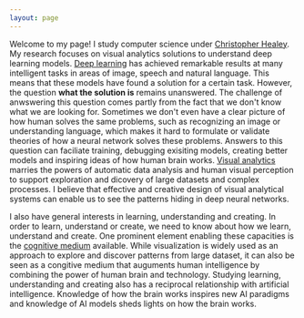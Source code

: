 ```yaml
---
layout: page
---
```


Welcome to my page! I study computer science under <a href="https://www.csc2.ncsu.edu/faculty/healey/">Christopher Healey</a>. My research focuses on visual analytics solutions to understand deep learning models. [Deep learning](https://www.nature.com/articles/nature14539) has achieved remarkable results at many intelligent tasks in areas of image, speech and natural language. This means that these models have found a solution for a certain task. However, the question **what the solution is** remains unanswered. The challenge of anwswering this question comes partly from the fact that we don't know what we are looking for. Sometimes we don't even have a clear picture of how human solves the same problems, such as recognizing an image or understanding language, which makes it hard to formulate or validate theories of how a neural network solves these problems. Answers to this question can faciliate training, debugging exisiting models, creating better models and inspiring ideas of how human brain works. [Visual analytics](https://en.wikipedia.org/wiki/Visual_analytics) marries the powers of automatic data analysis and human visual perception to support exploration and dicovery of large datasets and complex processes. I believe that effective and creative design of visual analytical systems can enable us to see the patterns hiding in deep neural networks.

I also have general interests in learning, understanding and creating. In order to learn, understand or create, we need to know about how we learn, understand and create. One prominent element enabling these capacities is the [cognitive medium](http://cognitivemedium.com) available. While visualization is widely used as an approach to explore and discover patterns from large dataset, it can also be seen as a congitive medium that auguments human intelligence by combining the power of human brain and technology. Studying learning, understanding and creating also has a reciprocal relationship with artificial intelligence. Knowledge of how the brain works inspires new AI paradigms and knowledge of AI models sheds lights on how the brain works.